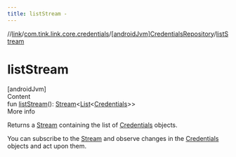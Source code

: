 ```yaml
---
title: listStream -
---
```

//[link](../../index.md)/[com.tink.link.core.credentials](../index.md)/[[androidJvm]CredentialsRepository](index.md)/[listStream](list-stream.md)



# listStream  
[androidJvm]  
Content  
fun [listStream](list-stream.md)(): [Stream](../../com.tink.service.streaming.publisher/[android-jvm]-stream/index.md)<[List](https://kotlinlang.org/api/latest/jvm/stdlib/kotlin.collections/-list/index.html)<[Credentials](../../com.tink.model.credentials/[android-jvm]-credentials/index.md)>>  
More info  


Returns a [Stream](../../com.tink.service.streaming.publisher/[android-jvm]-stream/index.md) containing the list of [Credentials](../../com.tink.model.credentials/[android-jvm]-credentials/index.md) objects.



You can subscribe to the [Stream](../../com.tink.service.streaming.publisher/[android-jvm]-stream/index.md) and observe changes in the [Credentials](../../com.tink.model.credentials/[android-jvm]-credentials/index.md) objects and act upon them.

  



